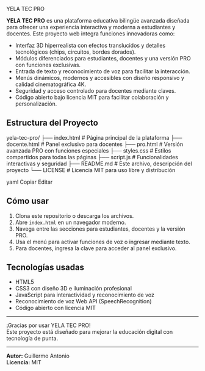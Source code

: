  
YELA TEC PRO

**YELA TEC PRO** es una plataforma educativa bilingüe avanzada diseñada para ofrecer una experiencia interactiva y moderna a estudiantes y docentes. Este proyecto web integra funciones innovadoras como:

- Interfaz 3D hiperrealista con efectos translucidos y detalles tecnológicos (chips, circuitos, bordes dorados).
- Módulos diferenciados para estudiantes, docentes y una versión PRO con funciones exclusivas.
- Entrada de texto y reconocimiento de voz para facilitar la interacción.
- Menús dinámicos, modernos y accesibles con diseño responsivo y calidad cinematográfica 4K.
- Seguridad y acceso controlado para docentes mediante claves.
- Código abierto bajo licencia MIT para facilitar colaboración y personalización.

## Estructura del Proyecto

yela-tec-pro/
├── index.html # Página principal de la plataforma
├── docente.html # Panel exclusivo para docentes
├── pro.html # Versión avanzada PRO con funciones especiales
├── styles.css # Estilos compartidos para todas las páginas
├── script.js # Funcionalidades interactivas y seguridad
├── README.md # Este archivo, descripción del proyecto
└── LICENSE # Licencia MIT para uso libre y distribución

yaml
Copiar
Editar

## Cómo usar

1. Clona este repositorio o descarga los archivos.
2. Abre `index.html` en un navegador moderno.
3. Navega entre las secciones para estudiantes, docentes y la versión PRO.
4. Usa el menú para activar funciones de voz o ingresar mediante texto.
5. Para docentes, ingresa la clave para acceder al panel exclusivo.

## Tecnologías usadas

- HTML5
- CSS3 con diseño 3D e iluminación profesional
- JavaScript para interactividad y reconocimiento de voz
- Reconocimiento de voz Web API (SpeechRecognition)
- Código abierto con licencia MIT

---

¡Gracias por usar YELA TEC PRO!  
Este proyecto está diseñado para mejorar la educación digital con tecnología de punta.

---

**Autor:** Guillermo Antonio  
**Licencia:** MIT
